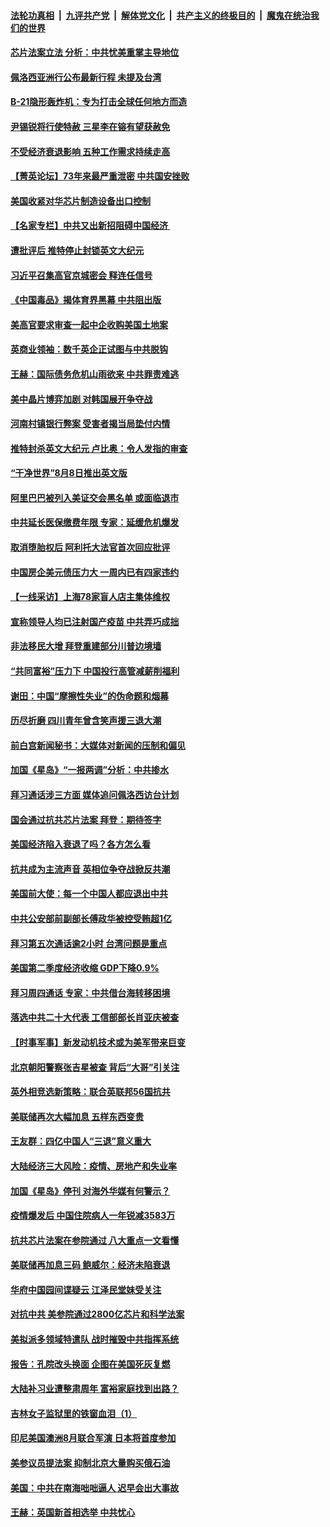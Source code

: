 ####  [法轮功真相](../../../../basic/blob/master/README.md?t=07312231) &nbsp;|&nbsp; [九评共产党](../../../../9ping.md/blob/master/README.md?t=07312231) &nbsp;|&nbsp; [解体党文化](../../../../jtdwh.md/blob/master/README.md?t=07312231)  &nbsp;|&nbsp; [共产主义的终极目的](../../../../gczydzjmd.md/blob/master/README.md?t=07312231) &nbsp;|&nbsp; [魔鬼在统治我们的世界](../../../../mgztzwmdsj.md/blob/master/README.md?t=07312231) 

#### [芯片法案立法 分析：中共忧美重掌主导地位](../pages/nf4514/n13792556.md?t=07312231) 

#### [佩洛西亚洲行公布最新行程 未提及台湾](../pages/nf4514/n13792591.md?t=07312231) 

#### [B-21隐形轰炸机：专为打击全球任何地方而造](../pages/nf4514/n13789075.md?t=07312231) 

#### [尹锡锐将行使特赦 三星李在镕有望获赦免](../pages/nf4514/n13792526.md?t=07312231) 

#### [不受经济衰退影响 五种工作需求持续走高](../pages/nf4514/n13792032.md?t=07312231) 

#### [【菁英论坛】73年来最严重泄密 中共国安挫败](../pages/nf4514/n13792398.md?t=07312231) 

#### [美国收紧对华芯片制造设备出口控制](../pages/nf4514/n13792386.md?t=07312231) 

#### [【名家专栏】中共又出新招阻碍中国经济 ](../pages/nf4514/n13791726.md?t=07312231) 

#### [遭批评后 推特停止封锁英文大纪元](../pages/nf4514/n13792385.md?t=07312231) 

#### [习近平召集高官京城密会 释连任信号](../pages/nf4514/n13792361.md?t=07312231) 

#### [《中国毒品》揭体育界黑幕 中共阻出版](../pages/nf4514/n13792248.md?t=07312231) 

#### [美高官要求审查一起中企收购美国土地案](../pages/nf4514/n13792327.md?t=07312231) 

#### [英商业领袖：数千英企正试图与中共脱钩](../pages/nf4514/n13792097.md?t=07312231) 

#### [王赫：国际债务危机山雨欲来 中共罪责难逃](../pages/nf4514/n13792048.md?t=07312231) 

#### [美中晶片博弈加剧 对韩国展开争夺战](../pages/nf4514/n13792007.md?t=07312231) 

#### [河南村镇银行弊案 受害者揭当局垫付内情](../pages/nf4514/n13791990.md?t=07312231) 

#### [推特封杀英文大纪元 卢比奥：令人发指的审查](../pages/nf4514/n13791951.md?t=07312231) 

#### [“干净世界”8月8日推出英文版](../pages/nf4514/n13791929.md?t=07312231) 

#### [阿里巴巴被列入美证交会黑名单 或面临退市](../pages/nf4514/n13791857.md?t=07312231) 

#### [中共延长医保缴费年限 专家：延缓危机爆发](../pages/nf4514/n13791859.md?t=07312231) 

#### [取消堕胎权后 阿利托大法官首次回应批评](../pages/nf4514/n13791846.md?t=07312231) 

#### [中国房企美元债压力大 一周内已有四家违约](../pages/nf4514/n13791848.md?t=07312231) 

#### [【一线采访】上海78家盲人店主集体维权](../pages/nf4514/n13791517.md?t=07312231) 

#### [宣称领导人均已注射国产疫苗 中共弄巧成拙](../pages/nf4514/n13791829.md?t=07312231) 

#### [非法移民大增 拜登重建部分川普边境墙](../pages/nf4514/n13791708.md?t=07312231) 

#### [“共同富裕”压力下 中国投行高管减薪削福利](../pages/nf4514/n13791622.md?t=07312231) 

#### [谢田：中国“摩擦性失业”的伪命题和烟幕](../pages/nf4514/n13791273.md?t=07312231) 

#### [历尽折磨 四川青年曾含笑声援三退大潮](../pages/nf4514/n13791269.md?t=07312231) 

#### [前白宫新闻秘书：大媒体对新闻的压制和偏见](../pages/nf4514/n13791290.md?t=07312231) 

#### [加国《星岛》“一报两调”分析：中共掺水](../pages/nf4514/n13791733.md?t=07312231) 

#### [拜习通话涉三方面 媒体追问佩洛西访台计划](../pages/nf4514/n13791239.md?t=07312231) 

#### [国会通过抗共芯片法案 拜登：期待签字](../pages/nf4514/n13791153.md?t=07312231) 

#### [美国经济陷入衰退了吗？各方怎么看](../pages/nf4514/n13791167.md?t=07312231) 

#### [抗共成为主流声音 英相位争夺战掀反共潮](../pages/nf4514/n13791185.md?t=07312231) 

#### [美国前大使：每一个中国人都应退出中共](../pages/nf4514/n13790755.md?t=07312231) 

#### [中共公安部前副部长傅政华被控受贿超1亿](../pages/nf4514/n13791123.md?t=07312231) 

#### [拜习第五次通话逾2小时 台湾问题是重点](../pages/nf4514/n13791055.md?t=07312231) 

#### [美国第二季度经济收缩 GDP下降0.9%](../pages/nf4514/n13791046.md?t=07312231) 

#### [拜习周四通话 专家：中共借台海转移困境](../pages/nf4514/n13791016.md?t=07312231) 

#### [落选中共二十大代表 工信部部长肖亚庆被查](../pages/nf4514/n13790476.md?t=07312231) 

#### [【时事军事】新发动机技术或为美军带来巨变](../pages/nf4514/n13790662.md?t=07312231) 

#### [北京朝阳警察张吉星被查 背后“大哥”引关注](../pages/nf4514/n13790844.md?t=07312231) 

#### [英外相竞选新策略：联合英联邦56国抗共](../pages/nf4514/n13790871.md?t=07312231) 

#### [美联储再次大幅加息 五样东西变贵](../pages/nf4514/n13790334.md?t=07312231) 

#### [王友群：四亿中国人“三退”意义重大](../pages/nf4514/n13790512.md?t=07312231) 

#### [大陆经济三大风险：疫情、房地产和失业率](../pages/nf4514/n13790084.md?t=07312231) 

#### [加国《星岛》停刊 对海外华媒有何警示？](../pages/nf4514/n13790280.md?t=07312231) 

#### [疫情爆发后 中国住院病人一年锐减3583万](../pages/nf4514/n13790489.md?t=07312231) 

#### [抗共芯片法案在参院通过 八大重点一文看懂](../pages/nf4514/n13790309.md?t=07312231) 

#### [美联储再加息三码 鲍威尔：经济未陷衰退](../pages/nf4514/n13790265.md?t=07312231) 

#### [华府中国园间谍疑云 江泽民堂妹受关注](../pages/nf4514/n13790180.md?t=07312231) 

#### [对抗中共 美参院通过2800亿芯片和科学法案](../pages/nf4514/n13790299.md?t=07312231) 

#### [美拟派多领域特遣队 战时摧毁中共指挥系统](../pages/nf4514/n13790295.md?t=07312231) 

#### [报告：孔院改头换面 企图在美国死灰复燃](../pages/nf4514/n13790218.md?t=07312231) 

#### [大陆补习业遭整肃周年 富裕家庭找到出路？](../pages/nf4514/n13790033.md?t=07312231) 

#### [吉林女子监狱里的铁窗血泪（1）](../pages/nf4514/n13786967.md?t=07312231) 

#### [印尼美国澳洲8月联合军演 日本将首度参加](../pages/nf4514/n13790018.md?t=07312231) 

#### [美参议员提法案 抑制北京大量购买俄石油](../pages/nf4514/n13789836.md?t=07312231) 

#### [美国：中共在南海咄咄逼人 迟早会出大事故](../pages/nf4514/n13789655.md?t=07312231) 

#### [王赫：英国新首相选举 中共忧心](../pages/nf4514/n13789833.md?t=07312231) 

